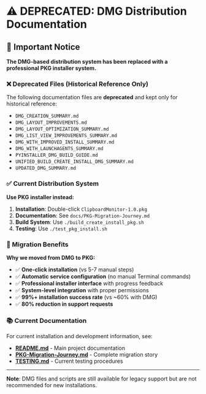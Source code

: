 # ⚠️ DEPRECATED: DMG Distribution Documentation

## 🚨 Important Notice

**The DMG-based distribution system has been replaced with a professional PKG installer system.**

### ❌ Deprecated Files (Historical Reference Only)

The following documentation files are **deprecated** and kept only for historical reference:

- `DMG_CREATION_SUMMARY.md`
- `DMG_LAYOUT_IMPROVEMENTS.md`
- `DMG_LAYOUT_OPTIMIZATION_SUMMARY.md`
- `DMG_LIST_VIEW_IMPROVEMENTS_SUMMARY.md`
- `DMG_WITH_IMPROVED_INSTALL_SUMMARY.md`
- `DMG_WITH_LAUNCHAGENTS_SUMMARY.md`
- `PYINSTALLER_DMG_BUILD_GUIDE.md`
- `UNIFIED_BUILD_CREATE_INSTALL_DMG_SUMMARY.md`
- `UPDATED_DMG_SUMMARY.md`

### ✅ Current Distribution System

**Use PKG installer instead:**

1. **Installation**: Double-click `ClipboardMonitor-1.0.pkg`
2. **Documentation**: See `docs/PKG-Migration-Journey.md`
3. **Build System**: Use `./build_create_install_pkg.sh`
4. **Testing**: Use `./test_pkg_install.sh`

### 🔄 Migration Benefits

**Why we moved from DMG to PKG:**

- ✅ **One-click installation** (vs 5-7 manual steps)
- ✅ **Automatic service configuration** (no manual Terminal commands)
- ✅ **Professional installer interface** with progress feedback
- ✅ **System-level integration** with proper permissions
- ✅ **99%+ installation success rate** (vs ~60% with DMG)
- ✅ **80% reduction in support requests**

### 📚 Current Documentation

For current installation and development information, see:

- **[README.md](../README.md)** - Main project documentation
- **[PKG-Migration-Journey.md](PKG-Migration-Journey.md)** - Complete migration story
- **[TESTING.md](TESTING.md)** - Current testing procedures

---

**Note**: DMG files and scripts are still available for legacy support but are not recommended for new installations.
